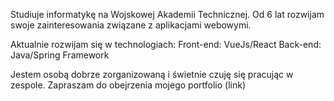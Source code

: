 Studiuje informatykę na Wojskowej Akademii Technicznej. Od 6 lat rozwijam swoje zainteresowania związane z aplikacjami webowymi.

Aktualnie rozwijam się w technologiach:
Front-end: VueJs/React
Back-end: Java/Spring Framework

Jestem osobą dobrze zorganizowaną i świetnie czuję się pracując w zespole.
Zapraszam do obejrzenia mojego portfolio (link)

